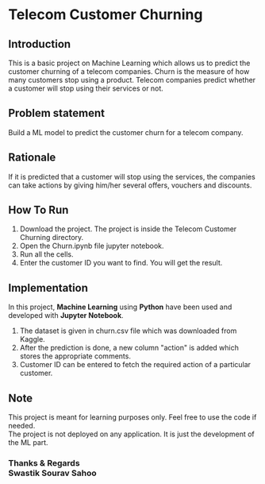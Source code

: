 # Telecom Customer Churning
## Introduction
This is a basic project on Machine Learning which allows us to predict the customer churning of a telecom companies. Churn is the measure of how many customers stop using a product. Telecom companies predict whether a customer will stop using their services or not. 

## Problem statement
Build a ML model to predict the customer churn for a telecom company.

## Rationale
If it is predicted that a customer will stop using the services, the companies can take actions by giving him/her several offers, vouchers and discounts.

## How To Run
1. Download the project. The project is inside the Telecom Customer Churning directory.
2. Open the Churn.ipynb file jupyter notebook.
3. Run all the cells.
4. Enter the customer ID you want to find. You will get the result.

## Implementation
In this project, **Machine Learning** using **Python** have been used and developed with **Jupyter Notebook**.<br>
1. The dataset is given in churn.csv file which was downloaded from Kaggle.
2. After the prediction is done, a new column "action" is added which stores the appropriate comments.
3. Customer ID can be entered to fetch the required action of a particular customer.

## Note
This project is meant for learning purposes only. Feel free to use the code if needed. <br>
The project is not deployed on any application. It is just the development of the ML part.

### Thanks & Regards <br>Swastik Sourav Sahoo
